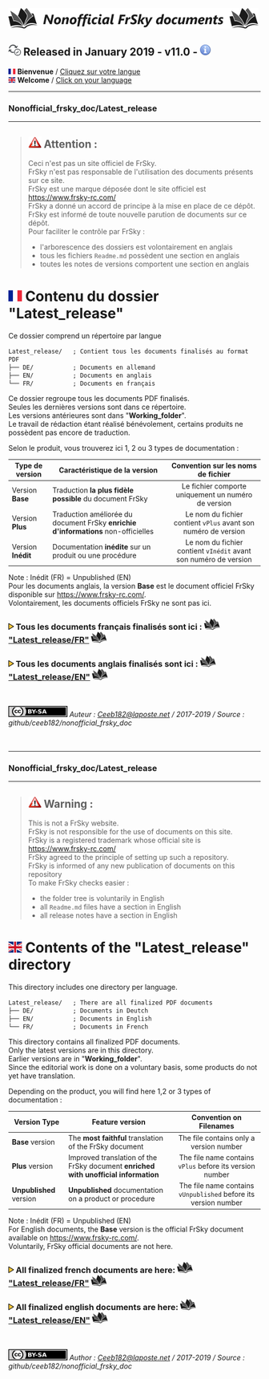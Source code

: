 [![Logo Dépos](_media/Logo-NonofficialFrSkydocuments-h41.png "Traductions de documents FrSky")](https://github.com/Ceeb182/Nonofficial_frsky_doc)  

## ![Logo_Updated](_media/Logo-Updated.png) Released in January 2019 - v11.0 - [![Info](_media/Logo-Info.png "Info")](https://github.com/Ceeb182/Nonofficial_frsky_doc/releases)  

[![Flag FR>](_media/Flag_FRh11.png "Français")](#FR_Section) **Bienvenue** / [Cliquez sur votre langue](#FR_Section)  
[![Flag EN>](_media/Flag_ENh11.png "English")](#EN_Section) **Welcome** / [Click on your language](#EN_Section)  

----------------------------------------------------------------------------------

### Nonofficial\_frsky\_doc/Latest_release <a name="FR_Section"></a>  

----------------------------------------------------------------------------------

>## ![Warning>](_media/Logo-warning.png "Mise en garde") Attention :  
>Ceci n'est pas un site officiel de FrSky.  
>FrSky n'est pas responsable de l'utilisation des documents présents sur ce site.  
>FrSky est une marque déposée dont le site officiel est https://www.frsky-rc.com/  
>FrSky a donné un accord de principe à la mise en place de ce dépôt.  
>FrSky est informé de toute nouvelle parution de documents sur ce dépôt.  
>Pour faciliter le contrôle par FrSky :  
>- l'arborescence des dossiers est volontairement en anglais  
>- tous les fichiers `Readme.md` possèdent une section en anglais  
>- toutes les notes de versions comportent une section en anglais  


# ![Flag FR>](_media/Flag_FR.png "Français") Contenu du dossier "Latest_release" 
Ce dossier comprend un répertoire par langue  
```
Latest_release/   ; Contient tous les documents finalisés au format PDF
├── DE/           ; Documents en allemand  
├── EN/           ; Documents en anglais  
└── FR/           ; Documents en français
```  
Ce dossier regroupe tous les documents PDF finalisés.  
Seules les dernières versions sont dans ce répertoire.  
Les versions antérieures sont dans "**Working\_folder**".  
Le travail de rédaction étant réalisé bénévolement, certains produits ne possèdent pas encore de traduction.

Selon le produit, vous trouverez ici 1, 2 ou 3 types de documentation :

| Type de version   | Caractéristique de la version                                                    | Convention sur les noms de fichier                          |
|-------------------|----------------------------------------------------------------------------------|:-----------------------------------------------------------:|
| Version **Base**  |Traduction **la plus fidèle possible** du document FrSky                          |Le fichier comporte uniquement un numéro de version          |
| Version **Plus**  |Traduction améliorée du document FrSky **enrichie d'informations** non-officielles|Le nom du fichier contient `vPlus` avant son numéro de version  |
| Version **Inédit**|Documentation **inédite** sur un produit ou une procédure                         |Le nom du fichier contient `vInédit` avant son numéro de version|  

Note : Inédit (FR) = Unpublished (EN)  
Pour les documents anglais, la version **Base** est le document officiel FrSky disponible sur https://www.frsky-rc.com/.  
Volontairement, les documents officiels FrSky ne sont pas ici.  

### ![Puce>](_media/Logo-PuceTriJN.png) Tous les documents français finalisés sont ici : ![Book](_media/Logo-Book.png "Doc PDF") ["Latest_release/FR"](FR) ![Book](_media/Logo-Book.png "Doc PDF")
### ![Puce>](_media/Logo-PuceTriJN.png) Tous les documents anglais finalisés sont ici : ![Book](_media/Logo-Book.png "Doc PDF") ["Latest_release/EN"](EN) ![Book](_media/Logo-Book.png "Doc PDF")

<br>

![<Logo CCBYSA>](_media/Logo-CCBYSAh22.png "Creatice Commons By Sa") *Auteur : Ceeb182@laposte.net / 2017-2019 / Source : github/ceeb182/nonofficial_frsky_doc*
<br>
<br>
<br>

-------------

### Nonofficial\_frsky\_doc/Latest_release <a name="EN_Section"></a>  

-------------


>## ![Warning>](_media/Logo-warning.png "Warning") Warning :<a name="FR_Section"></a>
>This is not a FrSky website.  
>FrSky is not responsible for the use of documents on this site.  
>FrSky is a registered trademark whose official site is https://www.frsky-rc.com/  
>FrSky agreed to the principle of setting up such a repository.  
>FrSky is informed of any new publication of documents on this repository  
>To make FrSky checks easier :  
>- the folder tree is voluntarily in English  
>- all `Readme.md` files have a section in English  
>- all release notes have a section in English  

# ![Flag EN>](_media/Flag_EN.png "English") Contents of the "Latest_release" directory
This directory includes one directory per language.  
```
Latest_release/   ; There are all finalized PDF documents  
├── DE/           ; Documents in Deutch  
├── EN/           ; Documents in English  
└── FR/           ; Documents in French  
```  
This directory contains all finalized PDF documents.  
Only the latest versions are in this directory.  
Earlier versions are in "**Working\_folder**".  
Since the editorial work is done on a voluntary basis, some products do not yet have translation.  

Depending on the product, you will find here 1,2 or 3 types of documentation :  

| Version Type      | Feature version                                                                   | Convention on Filenames                                     |
|-------------------|-----------------------------------------------------------------------------------|:-----------------------------------------------------------:|
| **Base** version  |The **most faithful** translation of the FrSky document                            |The file contains only a version number                      |
| **Plus** version  |Improved translation of the FrSky document **enriched with unofficial information**|The file name contains `vPlus` before its version number     |
| **Unpublished** version|**Unpublished** documentation on a product or procedure                            |The file name contains `vUnpublished` before its version number   |  

Note : Inédit (FR) = Unpublished (EN)  
For English documents, the **Base** version is the official FrSky document available on https://www.frsky-rc.com/.  
Voluntarily, FrSky official documents are not here.  

### ![Puce>](_media/Logo-PuceTriJN.png) All finalized french documents are here: ![Book](_media/Logo-Book.png "Doc PDF") ["Latest_release/FR"](FR) ![Book](_media/Logo-Book.png "Doc PDF")
### ![Puce>](_media/Logo-PuceTriJN.png) All finalized english documents are here: ![Book](_media/Logo-Book.png "Doc PDF") ["Latest_release/EN"](EN) ![Book](_media/Logo-Book.png "Doc PDF")
<br>

![<Logo CCBYSA>](_media/Logo-CCBYSAh22.png "Creatice Commons By Sa") *Author : Ceeb182@laposte.net / 2017-2019 / Source : github/ceeb182/nonofficial_frsky_doc*